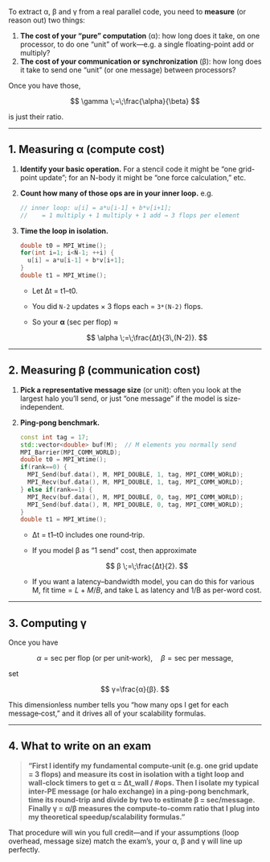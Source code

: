 To extract α, β and γ from a real parallel code, you need to **measure** (or reason out) two things:

1. **The cost of your “pure” computation** (α): how long does it take, on one processor, to do one “unit” of work—e.g. a single floating-point add or multiply?
2. **The cost of your communication or synchronization** (β): how long does it take to send one “unit” (or one message) between processors?

Once you have those,

$$
\gamma \;=\;\frac{\alpha}{\beta}
$$

is just their ratio.

---

## 1. Measuring α (compute cost)

1. **Identify your basic operation.**
   For a stencil code it might be “one grid-point update”; for an N-body it might be “one force calculation,” etc.

2. **Count how many of those ops are in your inner loop.**
   e.g.

   ```cpp
   // inner loop: u[i] = a*u[i-1] + b*v[i+1];
   //    = 1 multiply + 1 multiply + 1 add → 3 flops per element
   ```

3. **Time the loop in isolation.**

   ```cpp
   double t0 = MPI_Wtime();
   for(int i=1; i<N-1; ++i) {
     u[i] = a*u[i-1] + b*v[i+1];
   }
   double t1 = MPI_Wtime();
   ```

   * Let Δt = t1–t0.
   * You did `N-2` updates × 3 flops each = `3*(N-2)` flops.
   * So your **α** (sec per flop) ≈

     $$
       \alpha \;=\;\frac{Δt}{3\,(N-2)}.
     $$

---

## 2. Measuring β (communication cost)

1. **Pick a representative message size** (or unit): often you look at the largest halo you’ll send, or just “one message” if the model is size-independent.

2. **Ping-pong benchmark.**

   ```cpp
   const int tag = 17;
   std::vector<double> buf(M);  // M elements you normally send
   MPI_Barrier(MPI_COMM_WORLD);
   double t0 = MPI_Wtime();
   if(rank==0) {
     MPI_Send(buf.data(), M, MPI_DOUBLE, 1, tag, MPI_COMM_WORLD);
     MPI_Recv(buf.data(), M, MPI_DOUBLE, 1, tag, MPI_COMM_WORLD);
   } else if(rank==1) {
     MPI_Recv(buf.data(), M, MPI_DOUBLE, 0, tag, MPI_COMM_WORLD);
     MPI_Send(buf.data(), M, MPI_DOUBLE, 0, tag, MPI_COMM_WORLD);
   }
   double t1 = MPI_Wtime();
   ```

   * Δt = t1–t0 includes one round‐trip.
   * If you model β as “1 send” cost, then approximate

     $$
       β \;=\;\frac{Δt}{2}.
     $$
   * If you want a latency–bandwidth model, you can do this for various M, fit
     $\text{time}=L + M/B$, and take L as latency and 1/B as per-word cost.

---

## 3. Computing γ

Once you have

$$
α=\text{sec per flop (or per unit‐work)},\quad β=\text{sec per message},
$$

set

$$
γ=\frac{α}{β}.
$$

This dimensionless number tells you “how many ops I get for each message‐cost,” and it drives all of your scalability formulas.

---

## 4. What to write on an exam

> **“First I identify my fundamental compute‐unit (e.g. one grid update = 3 flops) and measure its cost in isolation with a tight loop and wall‐clock timers to get α = Δt\_wall / #ops.  Then I isolate my typical inter-PE message (or halo exchange) in a ping-pong benchmark, time its round‐trip and divide by two to estimate β = sec/message.  Finally γ = α/β measures the compute‐to-comm ratio that I plug into my theoretical speedup/scalability formulas.”**

That procedure will win you full credit—and if your assumptions (loop overhead, message size) match the exam’s, your α, β and γ will line up perfectly.
